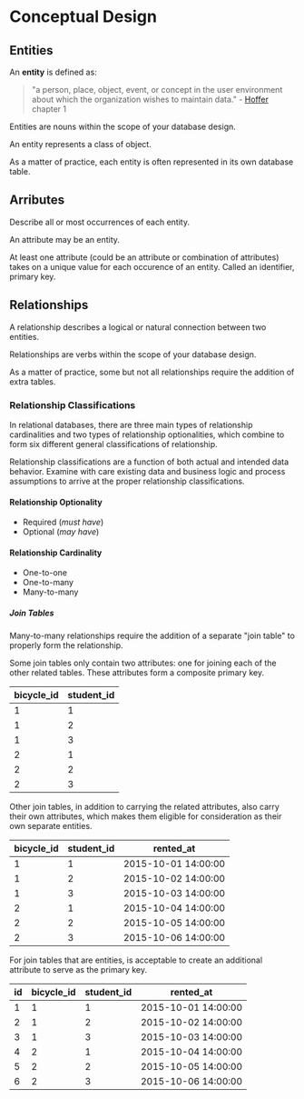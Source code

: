 # Conceptual Design

## Entities

An **entity** is defined as:

> "a person, place, object, event, or concept in the user environment about which the organization wishes to maintain data." - [Hoffer](/README/#accompanying-textbook) chapter 1

Entities are nouns within the scope of your database design.

An entity represents a class of object.

As a matter of practice, each entity is often represented in its own database table.

## Arributes

Describe all or most occurrences of each entity.

An attribute may be an entity.

At least one attribute (could be an attribute or combination of attributes) takes on a unique value for each occurence of an entity. Called an identifier, primary key. 


## Relationships

A relationship describes a logical or natural connection between two entities.

Relationships are verbs within the scope of your database design.

As a matter of practice, some but not all relationships require the addition of extra tables.

### Relationship Classifications

In relational databases, there are three main types of relationship cardinalities and two types of relationship optionalities, which combine to form six different general classifications of relationship.

Relationship classifications are a function of both actual and intended data behavior. Examine with care existing data and business logic and process assumptions to arrive at the proper relationship classifications.

#### Relationship Optionality

 + Required (*must have*)
 + Optional (*may have*)

#### Relationship Cardinality

 + One-to-one
 + One-to-many
 + Many-to-many

##### Join Tables

Many-to-many relationships require the addition of a separate "join table" to properly form the relationship.

Some join tables only contain two attributes: one for joining each of the other related tables. These attributes form a composite primary key.

bicycle_id | student_id
--- | ---
1 | 1
1 | 2
1 | 3
2 | 1
2 | 2
2 | 3

Other join tables, in addition to carrying the related attributes, also  carry their own attributes, which makes them eligible for consideration as their own separate entities.

bicycle_id | student_id | rented_at
--- | --- | ---
1 | 1 | 2015-10-01 14:00:00
1 | 2 | 2015-10-02 14:00:00
1 | 3 | 2015-10-03 14:00:00
2 | 1 | 2015-10-04 14:00:00
2 | 2 | 2015-10-05 14:00:00
2 | 3 | 2015-10-06 14:00:00

For join tables that are entities, is acceptable to create an additional attribute to serve as the primary key.

id | bicycle_id | student_id | rented_at
--- | --- | --- | ---
1 | 1 | 1 | 2015-10-01 14:00:00
2 | 1 | 2 | 2015-10-02 14:00:00
3 | 1 | 3 | 2015-10-03 14:00:00
4 | 2 | 1 | 2015-10-04 14:00:00
5 | 2 | 2 | 2015-10-05 14:00:00
6 | 2 | 3 | 2015-10-06 14:00:00
